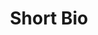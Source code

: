 ---
layout: page
description: "Ashok Meenakshi Sundaram's Home page"
title: Short Bio
tagline: Bio
tags: [about, bio, home]
modified: 10-02-2014
image:
  feature: transformers.jpg
  credit: 404creative
  creditlink: http://weblog.404creative.com/2007/05/13/transformers-movie-wallpapers/
---